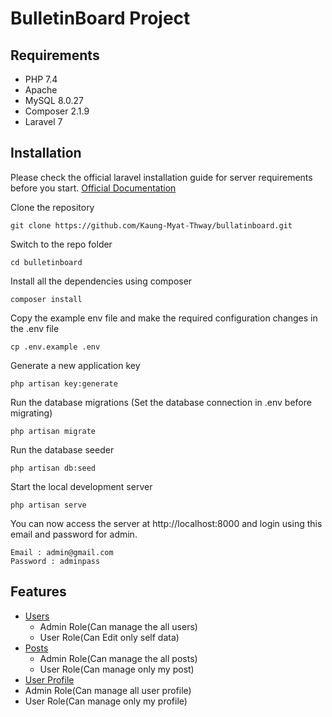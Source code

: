 # BulletinBoard Project

## Requirements

- PHP 7.4
- Apache 
- MySQL 8.0.27
- Composer 2.1.9
- Laravel 7

## Installation

Please check the official laravel installation guide for server requirements before you start.
[Official Documentation](https://laravel.com/docs/7.x)

Clone the repository
```
git clone https://github.com/Kaung-Myat-Thway/bullatinboard.git
```
Switch to the repo folder
```
cd bulletinboard
```
Install all the dependencies using composer
```
composer install
```
Copy the example env file and make the required configuration changes in the .env file
```
cp .env.example .env
```
Generate a new application key
```
php artisan key:generate
```
Run the database migrations (Set the database connection in .env before migrating)
```
php artisan migrate
```
Run the database seeder 
```
php artisan db:seed
```
Start the local development server
```
php artisan serve
```
You can now access the server at http://localhost:8000 and login using this email and password for admin.

```
Email : admin@gmail.com
Password : adminpass
```

## Features

- [Users](#Users)
  - Admin Role(Can manage the all users)
  - User Role(Can Edit only self data)
- [Posts](#Posts)
  - Admin Role(Can manage the all posts)
  - User Role(Can manage only my post)
-  [User Profile](#Profile)
  - Admin Role(Can manage all user profile)
  - User Role(Can manage only my profile)



